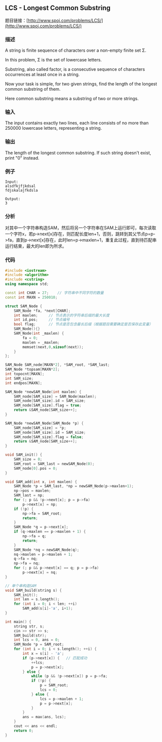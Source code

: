 ## LCS - Longest Common Substring

题目链接：[http://www.spoj.com/problems/LCS/](http://www.spoj.com/problems/LCS/)

### 描述
A string is finite sequence of characters over a non-empty finite set Σ.

In this problem, Σ is the set of lowercase letters.

Substring, also called factor, is a consecutive sequence of characters occurrences at least once in a string.

Now your task is simple, for two given strings, find the length of the longest common substring of them.

Here common substring means a substring of two or more strings.

### 输入
The input contains exactly two lines, each line consists of no more than 250000 lowercase letters, representing a string.

### 输出
The length of the longest common substring. If such string doesn't exist, print "0" instead.

### 例子
```
Input:
alsdfkjfjkdsal
fdjskalajfkdsla

Output:
3
```

### 分析
对其中一个字符串构造SAM，然后将另一个字符串在SAM上运行即可，每次读取一个字符x，若p->next[x]存在，则匹配长度len+1，否则，跳转到其父节点p=p->fa，直到p->next[x]存在，此时len=p->maxlen+1，重复此过程，直到待匹配串运行结束，最大的len即为所求。

### 代码
```C++
#include <iostream>
#include <algorithm>
#include <cstring>
using namespace std;

const int CHAR = 27;    // 字符串中不同字符的数量
const int MAXN = 250010;

struct SAM_Node {
    SAM_Node *fa, *next[CHAR];
    int maxlen;     // 节点表示的字符串后缀的最大长度
    int id,pos;     // 节点编号
    bool flag;      // 节点是否包含最长后缀（根据题目需要确定是否保存此变量）
    SAM_Node(){}
    SAM_Node(int _maxlen) {
        fa = 0;
        maxlen = _maxlen;
        memset(next,0,sizeof(next));
    }
};

SAM_Node SAM_node[MAXN*2], *SAM_root, *SAM_last;
SAM_Node *topsam[MAXN*2];
int topocnt[MAXN];
int SAM_size;
int endpos[MAXN];

SAM_Node *newSAM_Node(int maxlen) {
    SAM_node[SAM_size] = SAM_Node(maxlen);
    SAM_node[SAM_size].id = SAM_size;
    SAM_node[SAM_size].flag = true;
    return &SAM_node[SAM_size++];
}

SAM_Node *newSAM_Node(SAM_Node *p) {
    SAM_node[SAM_size] = *p;
    SAM_node[SAM_size].id = SAM_size;
    SAM_node[SAM_size].flag = false;
    return &SAM_node[SAM_size++];
}

void SAM_init() {
    SAM_size = 0;
    SAM_root = SAM_last = newSAM_Node(0);
    SAM_node[0].pos = 0;
}

void SAM_add(int x, int maxlen) {
    SAM_Node *p = SAM_last, *np = newSAM_Node(p->maxlen+1); 
    np->pos = maxlen;
    SAM_last = np;
    for (; p && !p->next[x]; p = p->fa)
        p->next[x] = np;
    if (!p) {
        np->fa = SAM_root;
        return;
    }
    SAM_Node *q = p->next[x]; 
    if (q->maxlen == p->maxlen + 1) {
        np->fa = q; 
        return; 
    }
    SAM_Node *nq = newSAM_Node(q);
    nq->maxlen = p->maxlen + 1;
    q->fa = nq;
    np->fa = nq;
    for (; p && p->next[x] == q; p = p->fa)
        p->next[x] = nq;
}

// 单个串构造SAM
void SAM_build(string s) {
    SAM_init();
    int len = s.length(); 
    for (int i = 0; i < len; ++i)
        SAM_add(s[i]-'a', i+1);
}

int main() {
    string str, s;
    cin >> str >> s;
    SAM_build(str);
    int lcs = 0, ans = 0;
    SAM_Node *p = SAM_root;
    for (int i = 0; i < s.length(); ++i) {
    	int x = s[i] - 'a';
    	if (p->next[x]) {	// 匹配成功
    		++lcs;
    		p = p->next[x];
    	} else {
    		while (p && !p->next[x]) p = p->fa;
    		if (!p) {
    			p = SAM_root;
    			lcs = 0;
    		} else {
    			lcs = p->maxlen + 1;
    			p = p->next[x];
    		}
    	}
    	ans = max(ans, lcs);
    }
    cout << ans << endl;
    return 0;
}
```